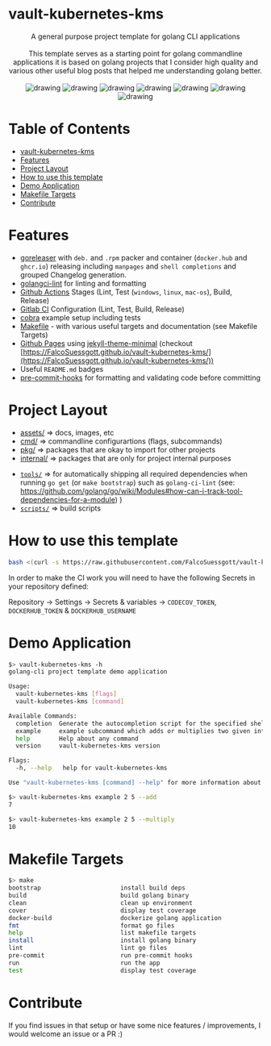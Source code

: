 # vault-kubernetes-kms

<div align="center">
A general purpose project template for golang CLI applications
<br>
<br>
This template serves as a starting point for golang commandline applications it is based on golang projects that I consider high quality and various other useful blog posts that helped me understanding golang better.
<br>
<br>
<img src="https://github.com/FalcoSuessgott/vault-kubernetes-kms/actions/workflows/test.yml/badge.svg" alt="drawing"/>
<img src="https://github.com/FalcoSuessgott/vault-kubernetes-kms/actions/workflows/lint.yml/badge.svg" alt="drawing"/>
<img src="https://pkg.go.dev/badge/github.com/FalcoSuessgott/vault-kubernetes-kms.svg" alt="drawing"/>
<img src="https://codecov.io/gh/FalcoSuessgott/vault-kubernetes-kms/branch/main/graph/badge.svg" alt="drawing"/>
<img src="https://img.shields.io/github/v/release/FalcoSuessgott/vault-kubernetes-kms" alt="drawing"/>
<img src="https://img.shields.io/docker/pulls/FalcoSuessgott/vault-kubernetes-kms" alt="drawing"/>
<img src="https://img.shields.io/github/downloads/FalcoSuessgott/vault-kubernetes-kms/total.svg" alt="drawing"/>
</div>

# Table of Contents
<!--ts-->
   * [vault-kubernetes-kms](#vault-kubernetes-kms)
   * [Features](#features)
   * [Project Layout](#project-layout)
   * [How to use this template](#how-to-use-this-template)
   * [Demo Application](#demo-application)
   * [Makefile Targets](#makefile-targets)
   * [Contribute](#contribute)

<!-- Added by: morelly_t1, at: Tue 10 Aug 2021 08:54:24 AM CEST -->

<!--te-->

# Features
- [goreleaser](https://goreleaser.com/) with `deb.` and `.rpm` packer and container (`docker.hub` and `ghcr.io`) releasing including `manpages` and `shell completions` and grouped Changelog generation.
- [golangci-lint](https://golangci-lint.run/) for linting and formatting
- [Github Actions](.github/worflows) Stages (Lint, Test (`windows`, `linux`, `mac-os`), Build, Release) 
- [Gitlab CI](.gitlab-ci.yml) Configuration (Lint, Test, Build, Release)
- [cobra](https://cobra.dev/) example setup including tests
- [Makefile](Makefile) - with various useful targets and documentation (see Makefile Targets)
- [Github Pages](_config.yml) using [jekyll-theme-minimal](https://github.com/pages-themes/minimal) (checkout [https://FalcoSuessgott.github.io/vault-kubernetes-kms/](https://FalcoSuessgott.github.io/vault-kubernetes-kms/))
- Useful `README.md` badges
- [pre-commit-hooks](https://pre-commit.com/) for formatting and validating code before committing

# Project Layout
* [assets/](https://pkg.go.dev/github.com/FalcoSuessgott/vault-kubernetes-kms/assets) => docs, images, etc
* [cmd/](https://pkg.go.dev/github.com/FalcoSuessgott/vault-kubernetes-kms/cmd)  => commandline configurartions (flags, subcommands)
* [pkg/](https://pkg.go.dev/github.com/FalcoSuessgott/vault-kubernetes-kms/pkg)  => packages that are okay to import for other projects
* [internal/](https://pkg.go.dev/github.com/FalcoSuessgott/vault-kubernetes-kms/pkg)  => packages that are only for project internal purposes
- [`tools/`](tools/) => for automatically shipping all required dependencies when running `go get` (or `make bootstrap`) such as `golang-ci-lint` (see: https://github.com/golang/go/wiki/Modules#how-can-i-track-tool-dependencies-for-a-module)
)
- [`scripts/`](scripts/) => build scripts 

# How to use this template
```sh
bash <(curl -s https://raw.githubusercontent.com/FalcoSuessgott/vault-kubernetes-kms/master/install.sh)
```

In order to make the CI work you will need to have the following Secrets in your repository defined:

Repository  -> Settings -> Secrets & variables -> `CODECOV_TOKEN`, `DOCKERHUB_TOKEN` & `DOCKERHUB_USERNAME`

# Demo Application

```sh
$> vault-kubernetes-kms -h
golang-cli project template demo application

Usage:
  vault-kubernetes-kms [flags]
  vault-kubernetes-kms [command]

Available Commands:
  completion  Generate the autocompletion script for the specified shell
  example     example subcommand which adds or multiplies two given integers
  help        Help about any command
  version     vault-kubernetes-kms version

Flags:
  -h, --help   help for vault-kubernetes-kms

Use "vault-kubernetes-kms [command] --help" for more information about a command.
```

```sh
$> vault-kubernetes-kms example 2 5 --add
7

$> vault-kubernetes-kms example 2 5 --multiply
10
```

# Makefile Targets
```sh
$> make
bootstrap                      install build deps
build                          build golang binary
clean                          clean up environment
cover                          display test coverage
docker-build                   dockerize golang application
fmt                            format go files
help                           list makefile targets
install                        install golang binary
lint                           lint go files
pre-commit                     run pre-commit hooks
run                            run the app
test                           display test coverage
```

# Contribute
If you find issues in that setup or have some nice features / improvements, I would welcome an issue or a PR :)
